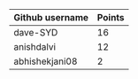 | Github username | Points |
|-----------------|--------|
|        dave-SYD         |    16    |
| anishdalvi | 12 |
| abhishekjani08 | 2 |
